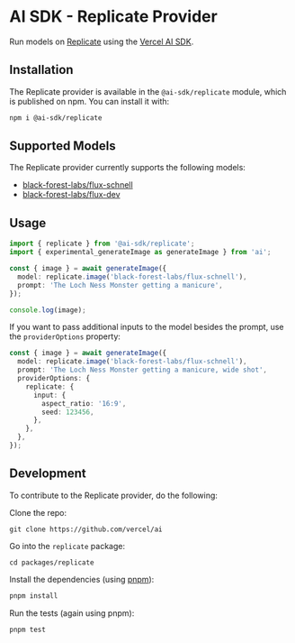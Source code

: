 # AI SDK - Replicate Provider

Run models on [Replicate](https://replicate.com) using the [Vercel AI SDK](https://sdk.vercel.ai/docs).

## Installation

The Replicate provider is available in the `@ai-sdk/replicate` module, which is published on npm. You can install it with:

```bash
npm i @ai-sdk/replicate
```

## Supported Models

The Replicate provider currently supports the following models:

- [black-forest-labs/flux-schnell](https://replicate.com/black-forest-labs/flux-schnell)
- [black-forest-labs/flux-dev](https://replicate.com/black-forest-labs/flux-dev)

## Usage

```ts
import { replicate } from '@ai-sdk/replicate';
import { experimental_generateImage as generateImage } from 'ai';

const { image } = await generateImage({
  model: replicate.image('black-forest-labs/flux-schnell'),
  prompt: 'The Loch Ness Monster getting a manicure',
});

console.log(image);
```

If you want to pass additional inputs to the model besides the prompt, use the `providerOptions` property:

```ts
const { image } = await generateImage({
  model: replicate.image('black-forest-labs/flux-schnell'),
  prompt: 'The Loch Ness Monster getting a manicure, wide shot',
  providerOptions: {
    replicate: {
      input: {
        aspect_ratio: '16:9',
        seed: 123456,
      },
    },
  },
});
```

## Development

To contribute to the Replicate provider, do the following:

Clone the repo:

```
git clone https://github.com/vercel/ai
```

Go into the `replicate` package:

```
cd packages/replicate
```

Install the dependencies (using [pnpm](https://pnpm.io/)):

```bash
pnpm install
```

Run the tests (again using pnpm):

```bash
pnpm test
```
